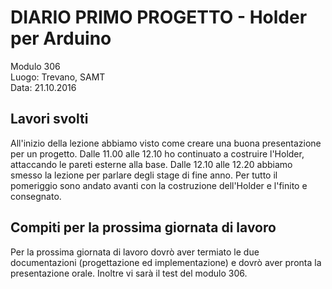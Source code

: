 # DIARIO PRIMO PROGETTO - Holder per Arduino

Modulo 306 <br>
Luogo: Trevano, SAMT <br>
Data: 21.10.2016

## Lavori svolti
All'inizio della lezione abbiamo visto come creare una buona presentazione per un progetto.
Dalle 11.00 alle 12.10 ho continuato a costruire l'Holder, attaccando le pareti esterne alla base.
Dalle 12.10 alle 12.20 abbiamo smesso la lezione per parlare degli stage di fine anno.
Per tutto il pomeriggio sono andato avanti con la costruzione dell'Holder e l'finito e consegnato.

## Compiti per la prossima giornata di lavoro
Per la prossima giornata di lavoro dovrò aver termiato le due documentazioni (progettazione ed implementazione) e dovrò aver pronta la presentazione orale.
Inoltre vi sarà il test del modulo 306.



